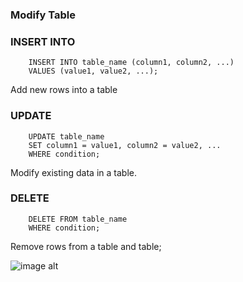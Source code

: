 ### Modify Table
### INSERT INTO
        INSERT INTO table_name (column1, column2, ...)
        VALUES (value1, value2, ...);
Add new rows into a table

### UPDATE 
        UPDATE table_name
        SET column1 = value1, column2 = value2, ...
        WHERE condition;
Modify existing data in a table.

### DELETE
        DELETE FROM table_name
        WHERE condition;
Remove rows from a table and table;

![image alt]()
  
